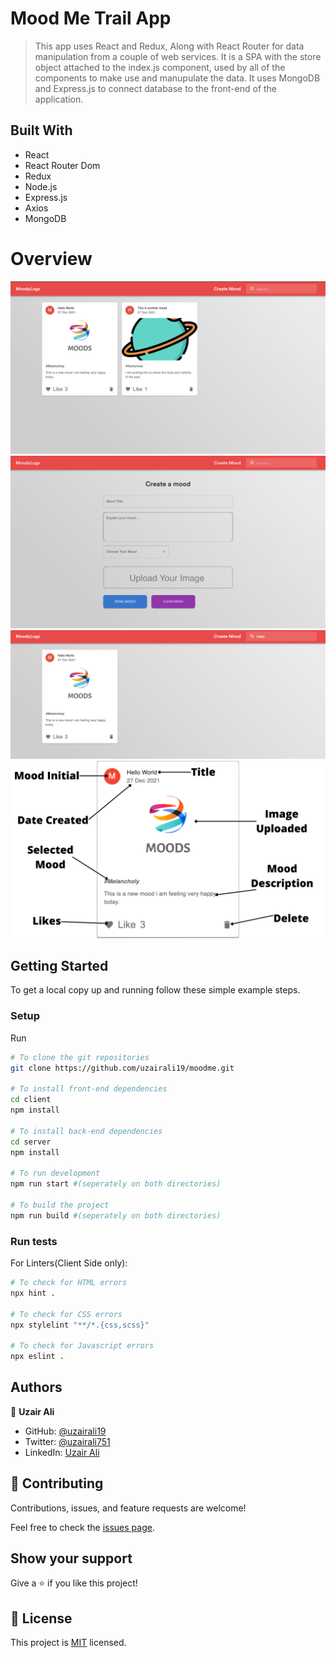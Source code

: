 # Mood Me Trail App

> This app uses React and Redux, Along with React Router for data manipulation from a couple of web services. It is a SPA with the store object attached to the index.js component, used by all of the components to make use and manupulate the data. It uses MongoDB and Express.js to connect database to the front-end of the application.

## Built With

- React
- React Router Dom
- Redux
- Node.js
- Express.js
- Axios
- MongoDB

# Overview

![Main Screenshot](screenshot.png)
![Form Screenshot](screenshot1.png)
![Search Screenshot](screenshot2.png)
![Explainer Screenshot](screenshot3.png)

## Getting Started

To get a local copy up and running follow these simple example steps.

### Setup

Run

```bash
# To clone the git repositories
git clone https://github.com/uzairali19/moodme.git

# To install front-end dependencies
cd client
npm install

# To install back-end dependencies
cd server
npm install

# To run development
npm run start #(seperately on both directories)

# To build the project
npm run build #(seperately on both directories)
```

### Run tests

For Linters(Client Side only):

```bash
# To check for HTML errors
npx hint .

# To check for CSS errors
npx stylelint "**/*.{css,scss}"

# To check for Javascript errors
npx eslint .
```

## Authors

👤 **Uzair Ali**

- GitHub: [@uzairali19](https://github.com/uzairali19)
- Twitter: [@uzairali751](https://twitter.com/Uzairali751)
- LinkedIn: [Uzair Ali](https://www.linkedin.com/in/uzair-ali-9641/)

## 🤝 Contributing

Contributions, issues, and feature requests are welcome!

Feel free to check the [issues page](https://github.com/uzairali19/moodme/issues/).

## Show your support

Give a ⭐️ if you like this project!

## 📝 License

This project is [MIT](./MIT.md) licensed.